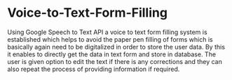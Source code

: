 # Voice-to-Text-Form-Filling

Using Google Speech to Text API a voice to text form filling system is established which helps to avoid the paper pen filling of forms which is basically again need to be digitalized in order to store the user data. By this it enables to directly get the data in text form and store in database. The user is given option to edit the text if there is any corrections and they can also repeat the process of providing information if required.
